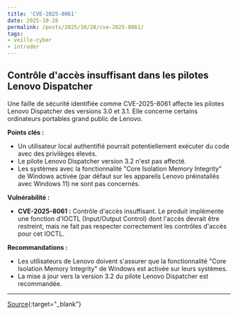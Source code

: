 ```yaml
---
title: 'CVE-2025-8061'
date: 2025-10-28
permalink: /posts/2025/10/28/cve-2025-8061/
tags:
- veille-cyber
- intruder
---
```

## Contrôle d'accès insuffisant dans les pilotes Lenovo Dispatcher

Une faille de sécurité identifiée comme CVE-2025-8061 affecte les pilotes Lenovo Dispatcher des versions 3.0 et 3.1. Elle concerne certains ordinateurs portables grand public de Lenovo.

**Points clés :**

*   Un utilisateur local authentifié pourrait potentiellement exécuter du code avec des privilèges élevés.
*   Le pilote Lenovo Dispatcher version 3.2 n'est pas affecté.
*   Les systèmes avec la fonctionnalité "Core Isolation Memory Integrity" de Windows activée (par défaut sur les appareils Lenovo préinstallés avec Windows 11) ne sont pas concernés.

**Vulnérabilité :**

*   **CVE-2025-8061 :** Contrôle d'accès insuffisant. Le produit implémente une fonction d'IOCTL (Input/Output Control) dont l'accès devrait être restreint, mais ne fait pas respecter correctement les contrôles d'accès pour cet IOCTL.

**Recommandations :**

*   Les utilisateurs de Lenovo doivent s'assurer que la fonctionnalité "Core Isolation Memory Integrity" de Windows est activée sur leurs systèmes.
*   La mise à jour vers la version 3.2 du pilote Lenovo Dispatcher est recommandée.

---
[Source](https://cvemon.intruder.io/cves/CVE-2025-8061){:target="_blank"}
